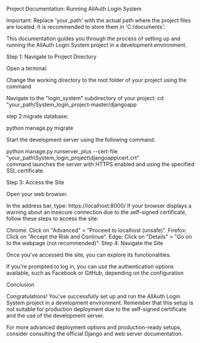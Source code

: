Project Documentation: Running AllAuth Login System

Important: Replace 'your_path' with the actual path where the project files are located. It is recommended to store them in 'C:/documents'. 




This documentation guides you through the process of setting up and running the AllAuth Login System project in a development environment.

Step 1: Navigate to Project Directory

Open a terminal:

Change the working directory to the root folder of your project using the command

Navigate to the "login_system" subdirectory of your project:
cd "your_path/System_login_project-master/djangoapp

step 2:migrate database:

python manage.py migrate 

Start the development server using the following command:

python manage.py runserver_plus --cert-file "your_path\System_login_project\djangoapp\cert.crt"  
command launches the server with HTTPS enabled and using the specified SSL certificate.

Step 3: Access the Site

Open your web browser.

In the address bar, type:
https://localhost:8000/
If your browser displays a warning about an insecure connection due to the self-signed certificate, follow these steps to access the site:

Chrome: Click on "Advanced" > "Proceed to localhost (unsafe)".
Firefox: Click on "Accept the Risk and Continue".
Edge: Click on "Details" > "Go on to the webpage (not recommended)".
Step 4: Navigate the Site

Once you've accessed the site, you can explore its functionalities.

If you're prompted to log in, you can use the authentication options available, such as Facebook or GitHub, depending on the configuration

Conclusion

Congratulations! You've successfully set up and run the AllAuth Login System project in a development environment. Remember that this setup is not suitable for production deployment due to the self-signed certificate and the use of the development server.

For more advanced deployment options and production-ready setups, consider consulting the official Django and web server documentation.

